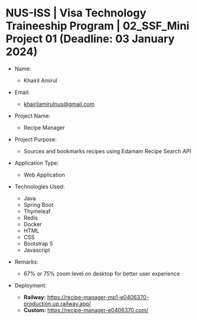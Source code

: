 # NUS-ISS | Visa Technology Traineeship Program | 02_SSF_Mini Project 01 (Deadline: 03 January 2024)

* Name: 
  - Khairil Amirul

* Email: 
  - khairilamirulnus@gmail.com

* Project Name: 
  - Recipe Manager

* Project Purpose: 
  - Sources and bookmarks recipes using Edamam Recipe Search API

* Application Type: 
  - Web Application

* Technologies Used: 
  - Java 
  - Spring Boot 
  - Thymeleaf
  - Redis
  - Docker 
  - HTML
  - CSS
  - Bootstrap 5
  - Javascript

* Remarks: 
  - 67% or 75% zoom level on desktop for better user experience

* Deployment: 
  - **Railway:** https://recipe-manager-mp1-e0406370-production.up.railway.app/
  - **Custom:** https://recipe-manager-e0406370.com/
